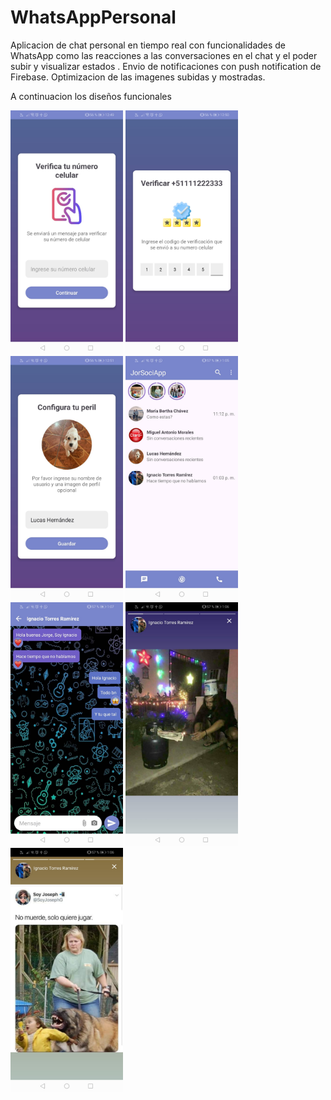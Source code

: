 # WhatsAppPersonal
Aplicacion de chat personal en tiempo real con funcionalidades de WhatsApp como 
las reacciones a las conversaciones en el chat y el poder subir y visualizar estados
. Envio de notificaciones con push notification de Firebase. Optimizacion de las 
imagenes subidas y mostradas.

A continuacion los diseños funcionales

<p float="left">
  <img src="img/login1.jpg" width="180" />
  <img src="img/login2.jpg" width="180" />
  <img src="img/login3.jpg" width="180" />
  <img src="img/home.jpg" width="180" />
  <img src="img/chats.jpg" width="180" />
  <img src="img/estado1.jpg" width="180" />
  <img src="img/estado3.jpg" width="180" />
</p>